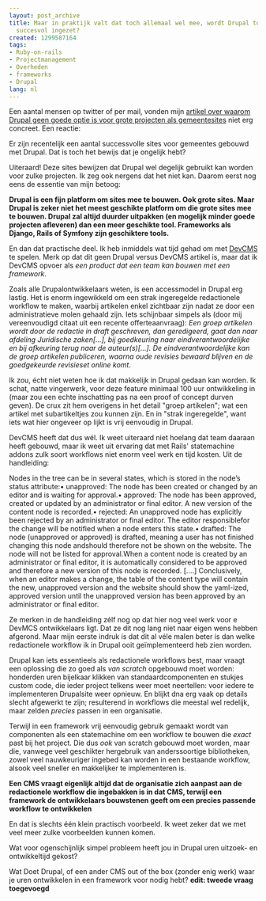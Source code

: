 ```yaml
---
layout: post_archive
title: Maar in praktijk valt dat toch allemaal wel mee, wordt Drupal toch erg vaak
  succesvol ingezet?
created: 1299587164
tags:
- Ruby-on-rails
- Projectmanagement
- Overheden
- frameworks
- Drupal
lang: nl
---
```


Een aantal mensen op twitter of per mail, vonden mijn [artikel over waarom Drupal geen goede optie is voor grote projecten als gemeentesites](http://bler.webschuur.com/geen_cms_en_al_zeker_geen_drupal_voor_grote_webprojecten_zoals_gemeentesites) niet erg concreet. Een reactie:
> 
Er zijn recentelijk een aantal successvolle sites voor gemeentes gebouwd met Drupal. Dat is toch het bewijs dat je ongelijk hebt?

Uiteraard! Deze sites bewijzen dat Drupal wel degelijk gebruikt kan worden voor zulke projecten. Ik zeg ook nergens dat het niet kan. Daarom eerst nog eens de essentie van mijn betoog:

**Drupal is een fijn platform om sites mee te bouwen. Ook grote sites. Maar Drupal is zeker niet het meest geschikte platform om die grote sites mee te bouwen. Drupal zal altijd duurder uitpakken (en mogelijk minder goede projecten afleveren) dan een meer geschikte tool. Frameworks als Django, Rails of Symfony zijn geschiktere tools.**

En dan dat practische deel. Ik heb inmiddels wat tijd gehad om met [DevCMS](http://www.devcms.nl) te spelen. Merk op dat dit geen Drupal versus DevCMS artikel is, maar dat ik DevCMS opvoer als _een product dat een team kan bouwen met een framework_.

Zoals alle Drupalontwikkelaars weten, is een accessmodel in Drupal erg lastig. Het is enorm ingewikkeld om een strak ingeregelde redactionele workflow te maken, waarbij artikelen enkel zichtbaar zijn nadat ze door een administratieve molen gehaald zijn. Iets schijnbaar simpels als (door mij vereenvoudigd citaat uit een recente offerteaanvraag): _Een groep artikelen wordt door de redactie in draft geschreven, dan geredigeerd, gaat dan naar afdeling Juridische zaken[...], bij goedkeuring naar eindverantwoordelijke en bij afkeuring terug naar de auteur(s)[...]. De eindverantwoordelijke kan de groep artikelen publiceren, waarna oude revisies bewaard blijven en de goedgekeurde revisieset online komt_.

Ik zou, écht niet weten hoe ik dat makkelijk in Drupal gedaan kan worden. Ik schat, natte vingerwerk, voor deze feature minimaal 100 uur ontwikkeling in (maar zou een echte inschatting pas na een proof of concept durven geven). De crux zit hem overigens in het detail "groep artikelen"; wat een artikel met subartikeltjes zou kunnen zijn. En in "strak ingeregelde", want iets wat hier ongeveer op lijkt is vrij eenvoudig in Drupal.

DevCMS heeft dat dus wél. Ik weet uiteraard niet hoelang dat team daaraan heeft gebouwd, maar ik weet uit ervaring dat met Rails' statemachine addons zulk soort workflows niet enorm veel werk en tijd kosten. Uit de handleiding:
> 
Nodes in the tree can be in several states, which is stored in the node’s status attribute:• unapproved: The node has been created or changed by an editor and is waiting for approval.• approved: The node has been approved, created or updated by an administrator or final editor. A new version of the content node is recorded.• rejected: An unapproved node has explicitly been rejected by an administrator or final editor. The editor responsiblefor the change will be notified when a node enters this state.• drafted: The node (unapproved or approved) is drafted, meaning a user has not finished changing this node andshould therefore not be shown on the website. The node will not be listed for approval.When a content node is created by an administrator or final editor, it is automatically considered to be approved and therefore a new version of this node is recorded. [....] Conclusively, when an editor makes a change, the table of the content type will contain the new, unapproved version and the website should show the yaml-ized, approved version until the unapproved version has been approved by an administrator or final editor.

Ze merken in de handleiding zélf nog op dat hier nog veel werk voor e DevMCS ontwikkelaars ligt. Dat ze dit nog lang niet naar eigen wens hebben afgerond. Maar mijn eerste indruk is dat dit al véle malen beter is dan welke redactionele workflow ik in Drupal ooit geïmplementeerd heb zien worden.

Drupal kan iets essentieels als redactionele workflows best, maar vraagt een oplossing die zo goed als _van scratch_ opgebouwd moet worden: honderden uren bijelkaar klikken van standaardcomponenten en stukjes custom code, die ieder project telkens weer moet neertellen: voor iedere te implementeren Drupalsite weer opnieuw. En blijkt dna erg vaak op details slecht afgewerkt te zijn; resulterend in workflows die meestal wel redelijk, maar zelden _precies_ passen in een organisatie.

Terwijl in een framework vrij eenvoudig gebruik gemaakt wordt van componenten als een statemachine om een workflow te bouwen die _exact_ past bij het project. Die dus _ook_ van scratch gebouwd moet worden, maar die, vanwege veel geschikter hergebruik van anderssoortige bibliotheken, zowel veel nauwkeuriger ingebed kan worden in een bestaande workflow, alsook veel sneller en makkelijker te implementeren is.

**Een CMS vraagt eigenlijk altijd dat de organisatie zich aanpast aan de redactionele workflow die ingebakken is in dat CMS, terwijl een framework de ontwikkelaars bouwstenen geeft om een precies passende workflow te ontwikkelen**

En dat is slechts één klein practisch voorbeeld. Ik weet zeker dat we met veel meer zulke voorbeelden kunnen komen.

Wat voor ogenschijnlijk simpel probleem heeft jou in Drupal uren uitzoek- en ontwikkeltijd gekost?

Wat Doet Drupal, of een ander CMS out of the box (zonder enig werk) waar je uren ontwikkelen in een framework voor nodig hebt?
**edit: tweede vraag toegevoegd**
